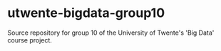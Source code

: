 # utwente-bigdata-group10
Source repository for group 10 of the University of Twente's 'Big Data' course project.
